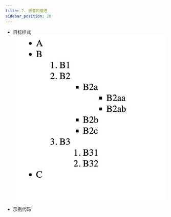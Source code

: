 ```yaml
---
title: 2. 嵌套和缩进
sidebar_position: 20
---
```


- 目标样式
![目标样式](./images/nesting-list-goal.png)

- 示例代码